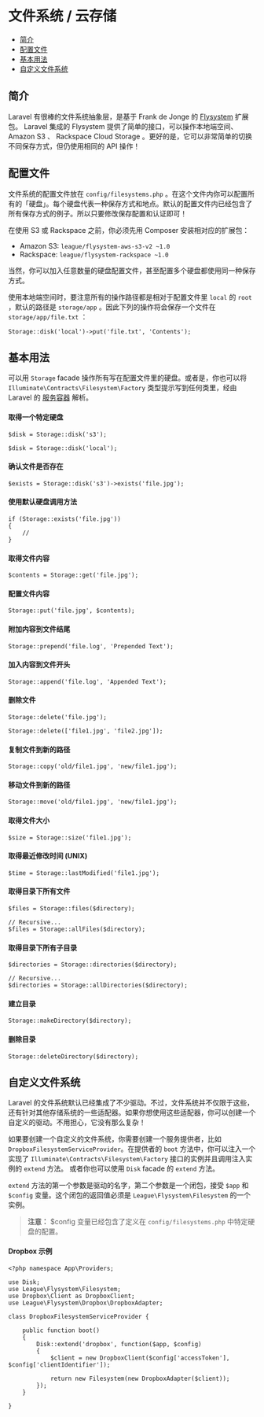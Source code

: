 # 文件系统 / 云存储

- [简介](#introduction)
- [配置文件](#configuration)
- [基本用法](#basic-usage)
- [自定义文件系统](#custom-filesystems)

<a name="introduction"></a>
## 简介

Laravel 有很棒的文件系统抽象层，是基于 Frank de Jonge 的 [Flysystem](https://github.com/thephpleague/flysystem) 扩展包。 Laravel 集成的 Flysystem 提供了简单的接口，可以操作本地端空间、 Amazon S3 、 Rackspace Cloud Storage 。更好的是，它可以非常简单的切换不同保存方式，但仍使用相同的 API 操作！

<a name="configuration"></a>
## 配置文件

文件系统的配置文件放在 `config/filesystems.php` 。在这个文件内你可以配置所有的「硬盘」。每个硬盘代表一种保存方式和地点。默认的配置文件内已经包含了所有保存方式的例子。所以只要修改保存配置和认证即可！

在使用 S3 或 Rackspace 之前，你必须先用 Composer 安装相对应的扩展包：

- Amazon S3: `league/flysystem-aws-s3-v2 ~1.0`
- Rackspace: `league/flysystem-rackspace ~1.0`

当然，你可以加入任意数量的硬盘配置文件，甚至配置多个硬盘都使用同一种保存方式。

使用本地端空间时，要注意所有的操作路径都是相对于配置文件里 `local` 的 `root` ，默认的路径是 `storage/app` 。因此下列的操作将会保存一个文件在 `storage/app/file.txt` ：

	Storage::disk('local')->put('file.txt', 'Contents');

<a name="basic-usage"></a>
## 基本用法

可以用 `Storage` facade 操作所有写在配置文件里的硬盘。或者是，你也可以将 `Illuminate\Contracts\Filesystem\Factory` 类型提示写到任何类里，经由 Laravel 的 [服务容器](/docs/5.0/container) 解析。

#### 取得一个特定硬盘

	$disk = Storage::disk('s3');

	$disk = Storage::disk('local');

#### 确认文件是否存在

	$exists = Storage::disk('s3')->exists('file.jpg');

#### 使用默认硬盘调用方法

	if (Storage::exists('file.jpg'))
	{
		//
	}

#### 取得文件内容

	$contents = Storage::get('file.jpg');

#### 配置文件内容

	Storage::put('file.jpg', $contents);

#### 附加内容到文件结尾

	Storage::prepend('file.log', 'Prepended Text');

#### 加入内容到文件开头

	Storage::append('file.log', 'Appended Text');

#### 删除文件

	Storage::delete('file.jpg');

	Storage::delete(['file1.jpg', 'file2.jpg']);

#### 复制文件到新的路径

	Storage::copy('old/file1.jpg', 'new/file1.jpg');

#### 移动文件到新的路径

	Storage::move('old/file1.jpg', 'new/file1.jpg');

#### 取得文件大小

	$size = Storage::size('file1.jpg');

#### 取得最近修改时间 (UNIX)

	$time = Storage::lastModified('file1.jpg');

#### 取得目录下所有文件

	$files = Storage::files($directory);

	// Recursive...
	$files = Storage::allFiles($directory);

#### 取得目录下所有子目录

	$directories = Storage::directories($directory);

	// Recursive...
	$directories = Storage::allDirectories($directory);

#### 建立目录

	Storage::makeDirectory($directory);

#### 删除目录

	Storage::deleteDirectory($directory);

<a name="custom-filesystems"></a>
## 自定义文件系统

Laravel 的文件系统默认已经集成了不少驱动。不过，文件系统并不仅限于这些，还有针对其他存储系统的一些适配器。如果你想使用这些适配器，你可以创建一个自定义的驱动。不用担心，它没有那么复杂！

如果要创建一个自定义的文件系统，你需要创建一个服务提供者，比如 `DropboxFilesystemServiceProvider`。在提供者的 `boot` 方法中，你可以注入一个实现了 `Illuminate\Contracts\Filesystem\Factory` 接口的实例并且调用注入实例的 `extend` 方法。
或者你也可以使用 `Disk` facade 的 `extend` 方法。

`extend` 方法的第一个参数是驱动的名字，第二个参数是一个闭包，接受 `$app` 和 `$config` 变量。这个闭包的返回值必须是 `League\Flysystem\Filesystem` 的一个实例。

> **注意：** $config 变量已经包含了定义在 `config/filesystems.php` 中特定硬盘的配置。

#### Dropbox 示例

	<?php namespace App\Providers;

	use Disk;
	use League\Flysystem\Filesystem;
	use Dropbox\Client as DropboxClient;
	use League\Flysystem\Dropbox\DropboxAdapter;

	class DropboxFilesystemServiceProvider {

		public function boot()
		{
			Disk::extend('dropbox', function($app, $config)
			{
				$client = new DropboxClient($config['accessToken'], $config['clientIdentifier']);

				return new Filesystem(new DropboxAdapter($client));
			});
		}

	}
